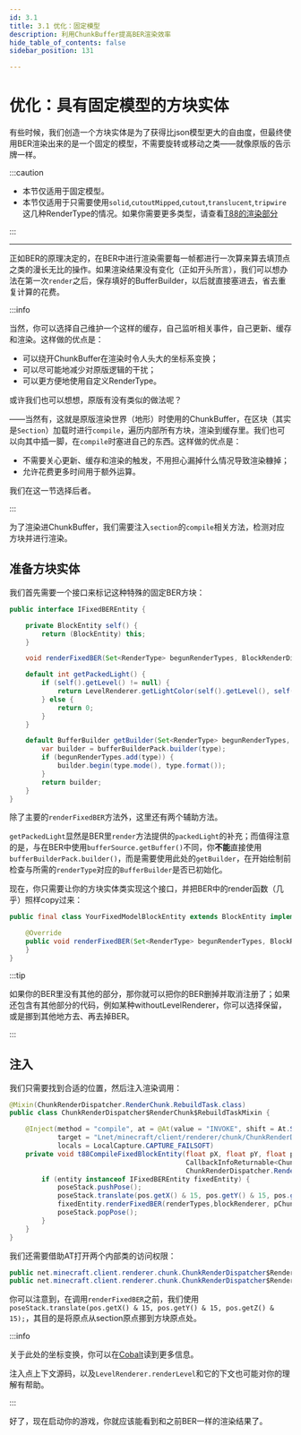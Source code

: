 ```yaml
---
id: 3.1
title: 3.1 优化：固定模型
description: 利用ChunkBuffer提高BER渲染效率
hide_table_of_contents: false
sidebar_position: 131

---
```


# 优化：具有固定模型的方块实体

有些时候，我们创造一个方块实体是为了获得比json模型更大的自由度，但最终使用BER渲染出来的是一个固定的模型，不需要旋转或移动之类——就像原版的告示牌一样。

:::caution

-  本节仅适用于固定模型。
- 本节仅适用于只需要使用`solid`,`cutoutMipped`,`cutout`,`translucent`,`tripwire`这几种RenderType的情况。如果你需要更多类型，请查看[T88的渲染部分](1.3i)

:::

---

正如BER的原理决定的，在BER中进行渲染需要每一帧都进行一次算来算去填顶点之类的漫长无比的操作。如果渲染结果没有变化（正如开头所言），我们可以想办法在第一次`render`之后，保存填好的BufferBuilder，以后就直接塞进去，省去重复计算的花费。

:::info

当然，你可以选择自己维护一个这样的缓存，自己监听相关事件，自己更新、缓存和渲染。这样做的优点是：

- 可以绕开ChunkBuffer在渲染时令人头大的坐标系变换；
- 可以尽可能地减少对原版逻辑的干扰；
- 可以更方便地使用自定义RenderType。

或许我们也可以想想，原版有没有类似的做法呢？

——当然有，这就是原版渲染世界（地形）时使用的ChunkBuffer，在区块（其实是`Section`）加载时进行`compile`，遍历内部所有方块，渲染到缓存里。我们也可以向其中插一脚，在`compile`时塞进自己的东西。这样做的优点是：

- 不需要关心更新、缓存和渲染的触发，不用担心漏掉什么情况导致渲染糠掉；
- 允许花费更多时间用于额外运算。

我们在这一节选择后者。

:::

为了渲染进ChunkBuffer，我们需要注入`section`的`compile`相关方法，检测对应方块并进行渲染。

## 准备方块实体

我们首先需要一个接口来标记这种特殊的固定BER方块：

```java
public interface IFixedBEREntity {

    private BlockEntity self() {
        return (BlockEntity) this;
    }

    void renderFixedBER(Set<RenderType> begunRenderTypes, BlockRenderDispatcher blockRenderer, ChunkBufferBuilderPack builderPack, PoseStack poseStack, int packedOverlay);

    default int getPackedLight() {
        if (self().getLevel() != null) {
            return LevelRenderer.getLightColor(self().getLevel(), self().getBlockPos());
        } else {
            return 0;
        }
    }

    default BufferBuilder getBuilder(Set<RenderType> begunRenderTypes, ChunkBufferBuilderPack bufferBuilderPack, RenderType type) {
        var builder = bufferBuilderPack.builder(type);
        if (begunRenderTypes.add(type)) {
            builder.begin(type.mode(), type.format());
        }
        return builder;
    }
}
```

除了主要的`renderFixedBER`方法外，这里还有两个辅助方法。

`getPackedLight`显然是BER里`render`方法提供的`packedLight`的补充；而值得注意的是，与在BER中使用`bufferSource.getBuffer()`不同，你**不能**直接使用`bufferBuilderPack.builder()`，而是需要使用此处的`getBuilder`，在开始绘制前检查与所需的`renderType`对应的`BufferBuilder`是否已初始化。

现在，你只需要让你的方块实体类实现这个接口，并把BER中的render函数（几乎）照样copy过来：

```java
public final class YourFixedModelBlockEntity extends BlockEntity implements IFixedBEREntity {

    @Override
    public void renderFixedBER(Set<RenderType> begunRenderTypes, BlockRenderDispatcher blockRenderer, ChunkBufferBuilderPack builderPack, PoseStack poseStack, int packedOverlay) {
    }
}
```

:::tip

如果你的BER里没有其他的部分，那你就可以把你的BER删掉并取消注册了；如果还包含有其他部分的代码，例如某种withoutLevelRenderer，你可以选择保留，或是挪到其他地方去、再去掉BER。

:::

## 注入

我们只需要找到合适的位置，然后注入渲染调用：

```java
@Mixin(ChunkRenderDispatcher.RenderChunk.RebuildTask.class)
public class ChunkRenderDispatcher$RenderChunk$RebuildTaskMixin {

    @Inject(method = "compile", at = @At(value = "INVOKE", shift = At.Shift.AFTER,
            target = "Lnet/minecraft/client/renderer/chunk/ChunkRenderDispatcher$RenderChunk$RebuildTask;handleBlockEntity(Lnet/minecraft/client/renderer/chunk/ChunkRenderDispatcher$RenderChunk$RebuildTask$CompileResults;Lnet/minecraft/world/level/block/entity/BlockEntity;)V"),
            locals = LocalCapture.CAPTURE_FAILSOFT)
    private void t88CompileFixedBlockEntity(float pX, float pY, float pZ, ChunkBufferBuilderPack pChunkBufferBuilderPack,
                                            CallbackInfoReturnable<ChunkRenderDispatcher.RenderChunk.RebuildTask.CompileResults> cir,
                                            ChunkRenderDispatcher.RenderChunk.RebuildTask.CompileResults compileResults, int i, BlockPos from, BlockPos to, VisGraph visgraph, RenderChunkRegion renderchunkregion, PoseStack poseStack, Set<RenderType> renderTypes, RandomSource random, BlockRenderDispatcher blockRenderer, Iterator<BlockPos> posIterator, BlockPos pos, BlockState state, BlockEntity entity) {
        if (entity instanceof IFixedBEREntity fixedEntity) {
            poseStack.pushPose();
            poseStack.translate(pos.getX() & 15, pos.getY() & 15, pos.getZ() & 15);
            fixedEntity.renderFixedBER(renderTypes,blockRenderer, pChunkBufferBuilderPack, poseStack, OverlayTexture.NO_OVERLAY);
            poseStack.popPose();
        }
    }
}
```

我们还需要借助AT打开两个内部类的访问权限：

```java
public net.minecraft.client.renderer.chunk.ChunkRenderDispatcher$RenderChunk$RebuildTask
public net.minecraft.client.renderer.chunk.ChunkRenderDispatcher$RenderChunk$RebuildTask$CompileResults
```

你可以注意到，在调用`renderFixedBER`之前，我们使用`poseStack.translate(pos.getX() & 15, pos.getY() & 15, pos.getZ() & 15);`，其目的是将原点从section原点挪到方块原点处。

:::info

关于此处的坐标变换，你可以在[Cobalt](https://zomb-676.github.io/CobaltDocs/#/render/coordinateSystem)读到更多信息。

注入点上下文源码，以及`LevelRenderer.renderLevel`和它的下文也可能对你的理解有帮助。

:::

好了，现在启动你的游戏，你就应该能看到和之前BER一样的渲染结果了。


